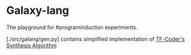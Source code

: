 Galaxy-lang
===========

The playground for #programinduction experiments.

[./src/galang/gen.py] contains simplified implementation of
[TF-Coder's Synthesis Algorithm](https://paperswithcode.com/paper/tf-coder-program-synthesis-for-tensor)
